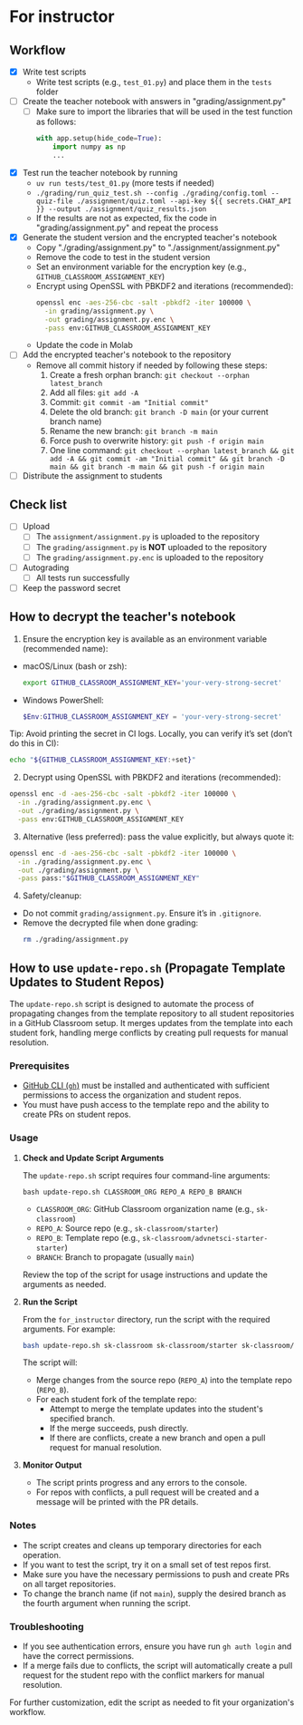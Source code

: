 # For instructor

## Workflow

- [x] Write test scripts
  - Write test scripts (e.g., `test_01.py`) and place them in the `tests` folder
- [ ] Create the teacher notebook with answers in "grading/assignment.py"
  - [ ] Make sure to import the libraries that will be used in the test function as follows:
    ```python
    with app.setup(hide_code=True):
        import numpy as np
        ...
    ```
- [x] Test run the teacher notebook by running
  - `uv run tests/test_01.py`  (more tests if needed)
  - `./grading/run_quiz_test.sh --config ./grading/config.toml --quiz-file ./assignment/quiz.toml --api-key ${{ secrets.CHAT_API }} --output ./assignment/quiz_results.json`
  - If the results are not as expected, fix the code in "grading/assignment.py" and repeat the process
- [x] Generate the student version and the encrypted teacher's notebook
  - Copy "./grading/assignment.py" to "./assignment/assignment.py"
  - Remove the code to test in the student version
  - Set an environment variable for the encryption key (e.g., `GITHUB_CLASSROOM_ASSIGNMENT_KEY`)
  - Encrypt using OpenSSL with PBKDF2 and iterations (recommended):
    ```bash
    openssl enc -aes-256-cbc -salt -pbkdf2 -iter 100000 \
      -in grading/assignment.py \
      -out grading/assignment.py.enc \
      -pass env:GITHUB_CLASSROOM_ASSIGNMENT_KEY
    ```
  - Update the code in Molab
- [ ] Add the encrypted teacher's notebook to the repository
  - Remove all commit history if needed by following these steps:
    1. Create a fresh orphan branch: `git checkout --orphan latest_branch`
    2. Add all files: `git add -A`
    3. Commit: `git commit -am "Initial commit"`
    4. Delete the old branch: `git branch -D main` (or your current branch name)
    5. Rename the new branch: `git branch -m main`
    6. Force push to overwrite history: `git push -f origin main`
    7. One line command: `git checkout --orphan latest_branch && git add -A && git commit -am "Initial commit" && git branch -D main && git branch -m main && git push -f origin main`
- [ ] Distribute the assignment to students

## Check list

- [ ] Upload
  - [ ] The `assignment/assignment.py` is uploaded to the repository
  - [ ] The `grading/assignment.py` is **NOT** uploaded to the repository
  - [ ] The `grading/assignment.py.enc` is uploaded to the repository
- [ ] Autograding
  - [ ] All tests run successfully
- [ ] Keep the password secret

## How to decrypt the teacher's notebook

1) Ensure the encryption key is available as an environment variable (recommended name):

- macOS/Linux (bash or zsh):
  ```bash
  export GITHUB_CLASSROOM_ASSIGNMENT_KEY='your-very-strong-secret'
  ```
- Windows PowerShell:
  ```powershell
  $Env:GITHUB_CLASSROOM_ASSIGNMENT_KEY = 'your-very-strong-secret'
  ```

Tip: Avoid printing the secret in CI logs. Locally, you can verify it’s set (don’t do this in CI):
```bash
echo "${GITHUB_CLASSROOM_ASSIGNMENT_KEY:+set}"
```

2) Decrypt using OpenSSL with PBKDF2 and iterations (recommended):
```bash
openssl enc -d -aes-256-cbc -salt -pbkdf2 -iter 100000 \
  -in ./grading/assignment.py.enc \
  -out ./grading/assignment.py \
  -pass env:GITHUB_CLASSROOM_ASSIGNMENT_KEY
```

3) Alternative (less preferred): pass the value explicitly, but always quote it:
```bash
openssl enc -d -aes-256-cbc -salt -pbkdf2 -iter 100000 \
  -in ./grading/assignment.py.enc \
  -out ./grading/assignment.py \
  -pass pass:"$GITHUB_CLASSROOM_ASSIGNMENT_KEY"
```

4) Safety/cleanup:
- Do not commit `grading/assignment.py`. Ensure it’s in `.gitignore`.
- Remove the decrypted file when done grading:
  ```bash
  rm ./grading/assignment.py
  ```

## How to use `update-repo.sh` (Propagate Template Updates to Student Repos)

The `update-repo.sh` script is designed to automate the process of propagating changes from the template repository to all student repositories in a GitHub Classroom setup. It merges updates from the template into each student fork, handling merge conflicts by creating pull requests for manual resolution.

### Prerequisites

- [GitHub CLI (`gh`)](https://cli.github.com/) must be installed and authenticated with sufficient permissions to access the organization and student repos.
- You must have push access to the template repo and the ability to create PRs on student repos.

### Usage

1. **Check and Update Script Arguments**

   The `update-repo.sh` script requires four command-line arguments:
   ```
   bash update-repo.sh CLASSROOM_ORG REPO_A REPO_B BRANCH
   ```
   - `CLASSROOM_ORG`: GitHub Classroom organization name (e.g., `sk-classroom`)
   - `REPO_A`: Source repo (e.g., `sk-classroom/starter`)
   - `REPO_B`: Template repo (e.g., `sk-classroom/advnetsci-starter-starter`)
   - `BRANCH`: Branch to propagate (usually `main`)

   Review the top of the script for usage instructions and update the arguments as needed.

2. **Run the Script**

   From the `for_instructor` directory, run the script with the required arguments. For example:
   ```bash
   bash update-repo.sh sk-classroom sk-classroom/starter sk-classroom/advnetsci-starter-starter main
   ```

   The script will:
   - Merge changes from the source repo (`REPO_A`) into the template repo (`REPO_B`).
   - For each student fork of the template repo:
     - Attempt to merge the template updates into the student's specified branch.
     - If the merge succeeds, push directly.
     - If there are conflicts, create a new branch and open a pull request for manual resolution.

3. **Monitor Output**

   - The script prints progress and any errors to the console.
   - For repos with conflicts, a pull request will be created and a message will be printed with the PR details.

### Notes

- The script creates and cleans up temporary directories for each operation.
- If you want to test the script, try it on a small set of test repos first.
- Make sure you have the necessary permissions to push and create PRs on all target repositories.
- To change the branch name (if not `main`), supply the desired branch as the fourth argument when running the script.

### Troubleshooting

- If you see authentication errors, ensure you have run `gh auth login` and have the correct permissions.
- If a merge fails due to conflicts, the script will automatically create a pull request for the student repo with the conflict markers for manual resolution.

For further customization, edit the script as needed to fit your organization's workflow.

